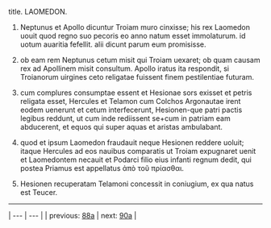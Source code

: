 title. LAOMEDON.



1. Neptunus et Apollo dicuntur Troiam muro cinxisse; his rex Laomedon uouit quod regno suo pecoris eo anno natum esset immolaturum. id uotum auaritia fefellit. alii dicunt parum eum promisisse.



2. ob eam rem Neptunus cetum misit qui Troiam uexaret; ob quam causam rex ad Apollinem misit consultum. Apollo iratus ita respondit, si Troianorum uirgines ceto religatae fuissent finem pestilentiae futuram.



3. cum complures consumptae essent et Hesionae sors exisset et petris religata esset, Hercules et Telamon cum Colchos Argonautae irent eodem uenerunt et cetum interfecerunt, Hesionen-que patri pactis legibus reddunt, ut cum inde rediissent se+cum in patriam eam abducerent, et equos qui super aquas et aristas ambulabant.



4. quod et ipsum Laomedon fraudauit neque Hesionen reddere uoluit; itaque Hercules ad eos nauibus comparatis ut Troiam expugnaret uenit et Laomedontem necauit et Podarci filio eius infanti regnum dedit, qui postea Priamus est appellatus ἀπὸ τοῦ πρίασθαι.



5. Hesionen recuperatam Telamoni concessit in coniugium, ex qua natus est Teucer.



---

| --- | --- |
| previous: [88a](../88a/) | next: [90a](../90a/) |
